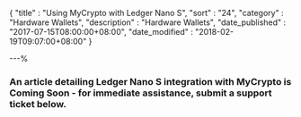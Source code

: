 {
"title"       : "Using MyCrypto with Ledger Nano S",
"sort"        : "24",
"category"    : "Hardware Wallets",
"description" : "Hardware Wallets",
"date_published" : "2017-07-15T08:00:00+08:00",
"date_modified"  : "2018-02-19T09:07:00+08:00"
}

---%


### An article detailing Ledger Nano S integration with MyCrypto is Coming Soon - for immediate assistance, submit a support ticket below. 
